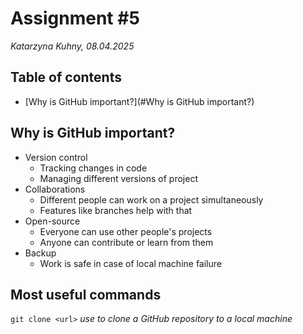 # Assignment #5
*Katarzyna Kuhny, 08.04.2025*

## Table of contents
- [Why is GitHub important?](#Why is GitHub important?)

## Why is GitHub important?
+ Version control
  + Tracking changes in code
  + Managing different versions of project
+ Collaborations
  + Different people can work on a project simultaneously
  + Features like branches help with that
+ Open-source
  + Everyone can use other people's projects
  + Anyone can contribute or learn from them
+ Backup
  + Work is safe in case of local machine failure

## Most useful commands
```git clone <url>```
*use to clone a GitHub repository to a local machine*

